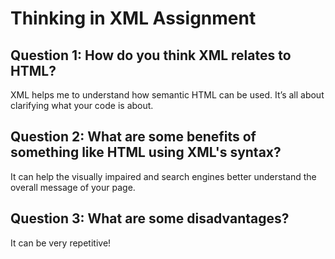# Thinking in XML Assignment

## Question 1: How do you think XML relates to HTML? 
XML helps me to understand how semantic HTML can be used. It’s all about clarifying what your code is about.

## Question 2: What are some benefits of something like HTML using XML's syntax?  
It can help the visually impaired and search engines better understand the overall message of your page.

## Question 3: What are some disadvantages? 
It can be very repetitive!
